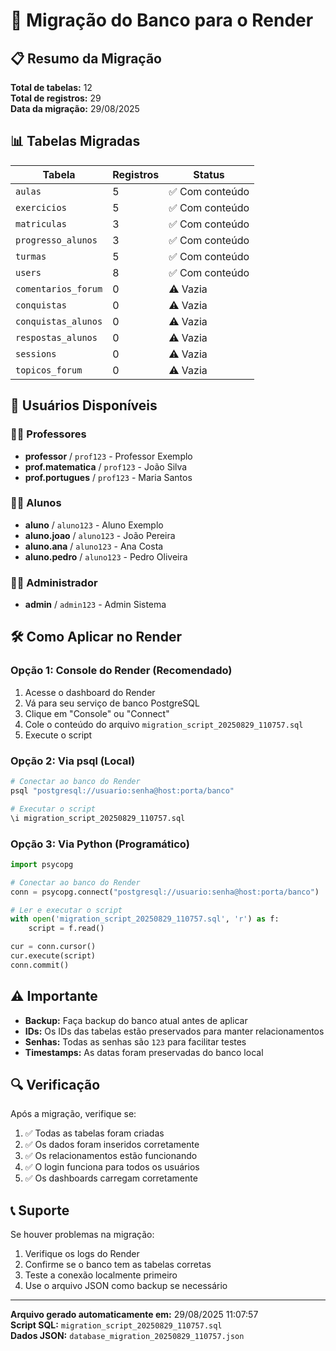 # 🚀 Migração do Banco para o Render

## 📋 Resumo da Migração

**Total de tabelas:** 12  
**Total de registros:** 29  
**Data da migração:** 29/08/2025

## 📊 Tabelas Migradas

| Tabela | Registros | Status |
|--------|-----------|---------|
| `aulas` | 5 | ✅ Com conteúdo |
| `exercicios` | 5 | ✅ Com conteúdo |
| `matriculas` | 3 | ✅ Com conteúdo |
| `progresso_alunos` | 3 | ✅ Com conteúdo |
| `turmas` | 5 | ✅ Com conteúdo |
| `users` | 8 | ✅ Com conteúdo |
| `comentarios_forum` | 0 | ⚠️ Vazia |
| `conquistas` | 0 | ⚠️ Vazia |
| `conquistas_alunos` | 0 | ⚠️ Vazia |
| `respostas_alunos` | 0 | ⚠️ Vazia |
| `sessions` | 0 | ⚠️ Vazia |
| `topicos_forum` | 0 | ⚠️ Vazia |

## 🔐 Usuários Disponíveis

### 👨‍💼 Professores
- **professor** / `prof123` - Professor Exemplo
- **prof.matematica** / `prof123` - João Silva
- **prof.portugues** / `prof123` - Maria Santos

### 👨‍🎓 Alunos
- **aluno** / `aluno123` - Aluno Exemplo
- **aluno.joao** / `aluno123` - João Pereira
- **aluno.ana** / `aluno123` - Ana Costa
- **aluno.pedro** / `aluno123` - Pedro Oliveira

### 👨‍💻 Administrador
- **admin** / `admin123` - Admin Sistema

## 🛠️ Como Aplicar no Render

### Opção 1: Console do Render (Recomendado)

1. Acesse o dashboard do Render
2. Vá para seu serviço de banco PostgreSQL
3. Clique em "Console" ou "Connect"
4. Cole o conteúdo do arquivo `migration_script_20250829_110757.sql`
5. Execute o script

### Opção 2: Via psql (Local)

```bash
# Conectar ao banco do Render
psql "postgresql://usuario:senha@host:porta/banco"

# Executar o script
\i migration_script_20250829_110757.sql
```

### Opção 3: Via Python (Programático)

```python
import psycopg

# Conectar ao banco do Render
conn = psycopg.connect("postgresql://usuario:senha@host:porta/banco")

# Ler e executar o script
with open('migration_script_20250829_110757.sql', 'r') as f:
    script = f.read()

cur = conn.cursor()
cur.execute(script)
conn.commit()
```

## ⚠️ Importante

- **Backup:** Faça backup do banco atual antes de aplicar
- **IDs:** Os IDs das tabelas estão preservados para manter relacionamentos
- **Senhas:** Todas as senhas são `123` para facilitar testes
- **Timestamps:** As datas foram preservadas do banco local

## 🔍 Verificação

Após a migração, verifique se:

1. ✅ Todas as tabelas foram criadas
2. ✅ Os dados foram inseridos corretamente
3. ✅ Os relacionamentos estão funcionando
4. ✅ O login funciona para todos os usuários
5. ✅ Os dashboards carregam corretamente

## 📞 Suporte

Se houver problemas na migração:
1. Verifique os logs do Render
2. Confirme se o banco tem as tabelas corretas
3. Teste a conexão localmente primeiro
4. Use o arquivo JSON como backup se necessário

---

**Arquivo gerado automaticamente em:** 29/08/2025 11:07:57  
**Script SQL:** `migration_script_20250829_110757.sql`  
**Dados JSON:** `database_migration_20250829_110757.json`
